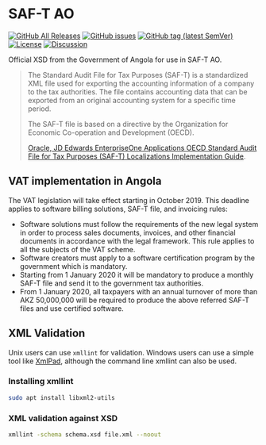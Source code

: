 # SAF-T AO

[![GitHub All Releases](https://img.shields.io/github/downloads/assoft-portugal/SAF-T-AO/total)](https://github.com/assoft-portugal/SAF-T-AO/releases)
[![GitHub issues](https://img.shields.io/github/issues-raw/assoft-portugal/SAF-T-AO)](https://github.com/assoft-portugal/SAF-T-AO/issues)
[![GitHub tag (latest SemVer)](https://img.shields.io/github/v/tag/assoft-portugal/SAF-T-AO)](https://github.com/assoft-portugal/SAF-T-AO/releases)
[![License](https://img.shields.io/badge/license-MIT-blue.svg)](https://github.com/assoft-portugal/SAF-T-AO/blob/master/LICENSE)
[![Discussion](https://img.shields.io/badge/discussion-yammer-blue.svg)](https://www.yammer.com/assoft-members/#/threads/inGroup?type=in_group&feedId=17835940&view=all)

Official XSD from the Government of Angola for use in SAF-T AO.

> The Standard Audit File for Tax Purposes (SAF-T) is a standardized XML file used for exporting the accounting information of a company to the tax authorities. The file contains accounting data that can be exported from an original accounting system for a specific time period.
>
> The SAF-T file is based on a directive by the Organization for Economic Co-operation and Development (OECD).
>
> [Oracle, JD Edwards EnterpriseOne Applications OECD Standard Audit File for Tax Purposes (SAF-T) Localizations Implementation Guide](https://docs.oracle.com/cd/E16582_01/doc.91/e97460/ch_eu_saft_xml.htm#EOAST109).

## VAT implementation in Angola

The VAT legislation will take effect starting in October 2019. This deadline applies to software billing solutions, SAF-T file, and invoicing rules:

- Software solutions must follow the requirements of the new legal system in order to process sales documents, invoices, and other financial documents in accordance with the legal framework. This rule applies to all the subjects of the VAT scheme.
- Software creators must apply to a software certification program by the government which is mandatory.
- Starting from 1 January 2020 it will be mandatory to produce a monthly SAF-T file and send it to the government tax authorities.
- From 1 January 2020, all taxpayers with an annual turnover of more than AKZ 50,000,000 will be required to produce the above referred SAF-T files and use certified software.

## XML Validation

Unix users can use `xmllint` for validation.  Windows users can use a simple tool like [XmlPad](https://xmlpad-mobile.com/), although the command line xmllint can also be used.

### Installing xmllint

```bash
sudo apt install libxml2-utils
```

### XML validation against XSD

```bash
xmllint -schema schema.xsd file.xml --noout
```
